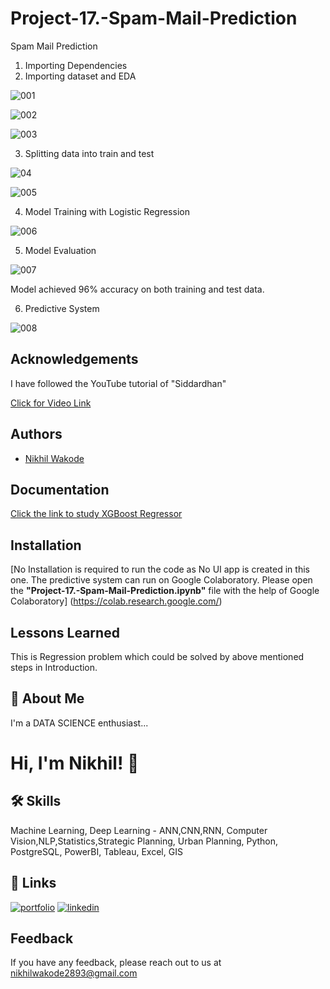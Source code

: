 # Project-17.-Spam-Mail-Prediction
Spam Mail Prediction


1. Importing Dependencies
2. Importing dataset and EDA

![001](https://user-images.githubusercontent.com/114944969/229427048-4900045c-871e-4e68-bf12-61d06af1fb7b.jpg)

![002](https://user-images.githubusercontent.com/114944969/229427077-f71dfefe-abd5-4b93-a045-dd5dc31d02e2.jpg)

![003](https://user-images.githubusercontent.com/114944969/229427096-ee4d9cac-094d-4186-bcec-6a6bba166f6c.jpg)

3. Splitting data into train and test

![04](https://user-images.githubusercontent.com/114944969/229427150-05fdda04-73ff-4fc8-a872-624a69751557.jpg)

![005](https://user-images.githubusercontent.com/114944969/229427256-03e7055c-b7be-4da8-bec1-1c6210e8ce77.jpg)

4. Model Training with Logistic Regression

![006](https://user-images.githubusercontent.com/114944969/229427342-69af3244-7f7e-4cff-bb76-f1fac78bb9aa.jpg)


5. Model Evaluation 

![007](https://user-images.githubusercontent.com/114944969/229427394-2c76e916-3505-46d9-968c-ef6f09301cbd.jpg)

Model achieved 96% accuracy on both training and test data.

6. Predictive System

![008](https://user-images.githubusercontent.com/114944969/229427505-ed7e680f-1d48-4a3f-944a-9b836f0f79b5.jpg)

## Acknowledgements

I have followed the YouTube tutorial of "Siddardhan"

[Click for Video Link](https://www.youtube.com/watch?v=rxkGItX5gGE&list=PLfFghEzKVmjvuSA67LszN1dZ-Dd_pkus6&index=17)

## Authors

- [Nikhil Wakode](https://github.com/Nikhil2893)

## Documentation

[Click the link to study XGBoost Regressor](https://www.geeksforgeeks.org/xgboost-for-regression/)


## Installation

[No Installation is required to run the code as No UI app is created in this one. The predictive system can run on Google Colaboratory.
Please open the **"Project-17.-Spam-Mail-Prediction.ipynb"** file with the help of Google Colaboratory]
(https://colab.research.google.com/)
    
## Lessons Learned

This is Regression problem which could be solved by above mentioned steps in Introduction.

## 🚀 About Me
I'm a DATA SCIENCE enthusiast...

# Hi, I'm Nikhil! 👋

## 🛠 Skills
Machine Learning, Deep Learning - ANN,CNN,RNN, Computer Vision,NLP,Statistics,Strategic Planning, Urban Planning, Python, PostgreSQL, PowerBI, Tableau, Excel, GIS

## 🔗 Links
[![portfolio](https://img.shields.io/badge/my_portfolio-000?style=for-the-badge&logo=ko-fi&logoColor=white)](https://nikhil2893.github.io/Portfoilio_Nikhil/)
[![linkedin](https://img.shields.io/badge/linkedin-0A66C2?style=for-the-badge&logo=linkedin&logoColor=white)](https://www.linkedin.com/in/nikhil-wakode/)

## Feedback

If you have any feedback, please reach out to us at 
nikhilwakode2893@gmail.com
